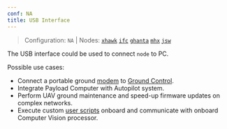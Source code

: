 ```yaml
---
conf: NA
title: USB Interface
---
```


>Configuration: `NA`
> | Nodes: [`xhawk`](../../hw/nodes/xhawk.md) [`ifc`](../../hw/nodes/ifc.md) [`ghanta`](../../hw/nodes/ghanta.md) [`mhx`](../../hw/nodes/mhx.md) [`jsw`](../../hw/nodes/jsw.md)

The USB interface could be used to connect `node` to PC.

Possible use cases:
 * Connect a portable ground [modem](../../hw/nodes/mhx.md) to [Ground Control](../../gcs).
 * Integrate Payload Computer with Autopilot system.
 * Perform UAV ground maintenance and speed-up firmware updates on complex networks.
 * Execute custom [user scripts](vm.md) onboard and communicate with onboard Computer Vision processor.
